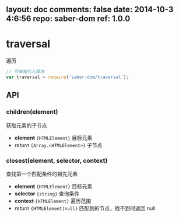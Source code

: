 layout: doc
comments: false
date: 2014-10-3 4:6:56
repo: saber-dom
ref: 1.0.0
---

# traversal

遍历

```js
// 可单独引入模块
var traversal = require('saber-dom/traversal');
```

## API

### children(element)

获取元素的子节点

* **element** `{HTMLElement}` 目标元素
* _return_ `{Array.<HTMLElement>}` 子节点

### closest(element, selector, context)

查找第一个匹配条件的祖先元素

* **element** `{HTMLElement}` 目标元素
* **selector** `{string}` 查询条件
* **context** `{HTMLElement}` 遍历范围
* _return_ `{HTMLElement|null}` 匹配到的节点，找不到时返回 null

